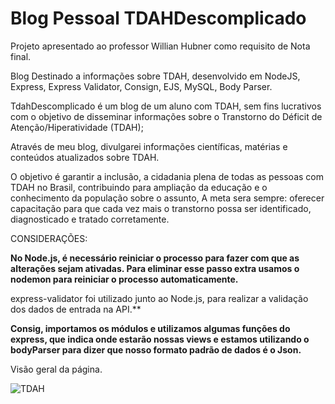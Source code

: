 # Blog Pessoal TDAHDescomplicado
Projeto apresentado ao professor Willian Hubner como requisito de Nota final.


Blog Destinado a informações sobre TDAH, desenvolvido em NodeJS, Express, 
Express Validator, Consign, EJS, MySQL, Body Parser.

TdahDescomplicado é um blog de um aluno com TDAH, sem fins lucrativos com o objetivo de disseminar informações sobre o Transtorno do Déficit de Atenção/Hiperatividade (TDAH); 

Através de meu blog, divulgarei informações científicas, matérias e conteúdos atualizados sobre TDAH.

O objetivo é garantir a inclusão, a cidadania plena de todas as pessoas com TDAH no Brasil, contribuindo para ampliação da educação e o conhecimento da população sobre o assunto, A meta sera sempre: oferecer capacitação para que cada vez mais o transtorno possa ser identificado, diagnosticado e tratado corretamente.

CONSIDERAÇÕES:

**No Node.js, é necessário reiniciar o processo para fazer com que as alterações sejam ativadas. Para eliminar esse passo extra usamos o nodemon para reiniciar o processo automaticamente.**

express-validator foi utilizado junto ao Node.js, para realizar a validação dos dados de entrada na API.**

**Consig, importamos os módulos e utilizamos algumas funções do express, que indica onde estarão nossas views e estamos utilizando o bodyParser para dizer que nosso formato padrão de dados é o Json.**



Visão geral da página.

![TDAH](https://user-images.githubusercontent.com/102121949/175672421-8c4ae11d-a602-45c0-a3c2-0d375e107180.png)

